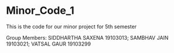 # Minor_Code_1
This is the code for our minor project for 5th semester

Group Members:
SIDDHARTHA SAXENA   19103013;
SAMBHAV JAIN        19103021;
VATSAL GAUR         19103299
